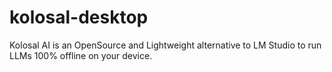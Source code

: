 # kolosal-desktop
Kolosal AI is an OpenSource and Lightweight alternative to LM Studio to run LLMs 100% offline on your device.
